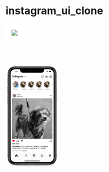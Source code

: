 # instagram_ui_clone

<p align="center" style="display:flex; align-items:center; ">
    <a href="https://flutter.dev" target="_blank">
        <img align="middle" src="https://upload.wikimedia.org/wikipedia/commons/1/17/Google-flutter-logo.png" width="400" style="background-color:white; padding: 16px" >
    </a>
</p>
<br>
<br>
<p>
    <a target="_blank"><img src="screenshoot/screenshoot.png" width="28.5%" style="max-width: 100%;"></a>
</p>
